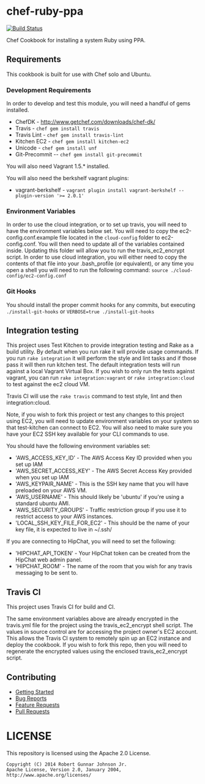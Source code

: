 # chef-ruby-ppa
[![Build Status](https://secure.travis-ci.org/oakensoul/chef-ruby-ppa.png)](http://travis-ci.org/oakensoul/chef-ruby-ppa)

Chef Cookbook for installing a system Ruby using PPA.

## Requirements
This cookbook is built for use with Chef solo and Ubuntu.

### Development Requirements
In order to develop and test this module, you will need a handful of gems installed.
* ChefDK - http://www.getchef.com/downloads/chef-dk/
* Travis - `chef gem install travis`
* Travis Lint - `chef gem install travis-lint`
* Kitchen EC2 - `chef gem install kitchen-ec2`
* Unicode - `chef gem install unf`
* Git-Precommit -- `chef gem install git-precommit`

You will also need Vagrant 1.5.* installed.

You will also need the berkshelf vagrant plugins:
* vagrant-berkshelf - `vagrant plugin install vagrant-berkshelf --plugin-version '>= 2.0.1'`

### Environment Variables
In order to use the cloud integration, or to set up travis, you will need to have the environment variables below set.
You will need to copy the ec2-config.conf.example file located in the `cloud-config` folder to ec2-config.conf. You
will then need to update all of the variables contained inside. Updating this folder will allow you to run the
travis_ec2_encrypt script. In order to use cloud integration, you will either need to copy the contents of that file
into your .bash_profile (or equivalent), or any time you open a shell you will need to run the following command:
`source ./cloud-config/ec2-config.conf`

### Git Hooks
You should install the proper commit hooks for any commits, but executing `./install-git-hooks` or `VERBOSE=true ./install-git-hooks`

## Integration testing
This project uses Test Kitchen to provide integration testing and Rake as a build utility. By default when you run rake
it will provide usage commands. If you run `rake integration` it will perform the style and lint tasks and
if those pass it will then run kitchen test. The default integration tests will run against a local Vagrant Virtual Box.
If you wish to only run the tests against vagrant, you can run `rake integration:vagrant` or `rake integration:cloud` to
test against the ec2 cloud VM.

Travis CI will use the `rake travis` command to test style, lint and then integration:cloud.

Note, if you wish to fork this project or test any changes to this project using EC2, you will need to update environment
variables on your system so that test-kitchen can connect to EC2. You will also need to make sure you have your EC2 SSH
key available for your CLI commands to use.

You should have the following environment variables set:
* 'AWS_ACCESS_KEY_ID' - The AWS Access Key ID provided when you set up IAM
* 'AWS_SECRET_ACCESS_KEY' - The AWS Secret Access Key provided when you set up IAM
* 'AWS_KEYPAIR_NAME' - This is the SSH key name that you will have preloaded on your AWS VM.
* 'AWS_USERNAME' - This should likely be 'ubuntu' if you're using a standard ubuntu AMI.
* 'AWS_SECURITY_GROUPS' - Traffic restriction group if you use it to restrict access to your AWS instances.
* 'LOCAL_SSH_KEY_FILE_FOR_EC2' - This should be the name of your key file, it is expected to live in ~/.ssh/

If you are connecting to HipChat, you will need to set the following:
* 'HIPCHAT_API_TOKEN' - Your HipChat token can be created from the HipChat web admin panel.
* 'HIPCHAT_ROOM' - The name of the room that you wish for any travis messaging to be sent to.

## Travis CI
This project uses Travis CI for build and CI.

The same environment variables above are already encrypted in the travis.yml file for the project using the
travis_ec2_encrypt shell script. The values in source control are for accessing the project owner's EC2 account. This
allows the Travis CI system to remotely spin up an EC2 instance and deploy the cookbook. If you wish to fork this repo,
then you will need to regenerate the encrypted values using the enclosed travis_ec2_encrypt script.

## Contributing
* [Getting Started](CONTRIBUTING.md)
* [Bug Reports](CONTRIBUTING.md#bug-reports)
* [Feature Requests](CONTRIBUTING.md#feature-requests)
* [Pull Requests](CONTRIBUTING.md#pull-requests)

# LICENSE
This repository is licensed using the Apache 2.0 License.

```
Copyright (C) 2014 Robert Gunnar Johnson Jr.
Apache License, Version 2.0, January 2004, http://www.apache.org/licenses/
```
